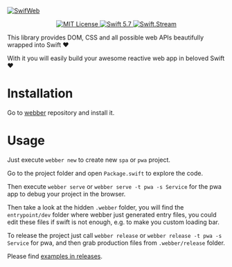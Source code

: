 [![SwifWeb](https://user-images.githubusercontent.com/1272610/111916973-f5e3b300-8a96-11eb-8ab3-ac8e3a6b9f6f.png)](http://swifweb.com)

<p align="center">
    <a href="LICENSE">
        <img src="https://img.shields.io/badge/license-MIT-brightgreen.svg" alt="MIT License">
    </a>
    <a href="https://swift.org">
        <img src="https://img.shields.io/badge/swift-5.7-brightgreen.svg" alt="Swift 5.7">
    </a>
    <a href="https://discord.gg/q5wCPYv">
        <img src="https://img.shields.io/discord/612561840765141005" alt="Swift.Stream">
    </a>
</p>

This library provides DOM, CSS and all possible web APIs beautifully wrapped into Swift ❤️

With it you will easily build your awesome reactive web app in beloved Swift ❤️

# Installation

Go to [webber](https://github.com/swifweb/webber) repository and install it.

# Usage

Just execute `webber new` to create new `spa` or `pwa` project.

Go to the project folder and open `Package.swift` to explore the code.

Then execute `webber serve` or `webber serve -t pwa -s Service` for the pwa app to debug your project in the browser.

Then take a look at the hidden `.webber` folder, you will find the `entrypoint/dev` folder where webber just generated entry files, you could edit these files if swift is not enough, e.g. to make you custom loading bar.

To release the project just call `webber release` or `webber release -t pwa -s Service` for pwa, and then grab production files from `.webber/release` folder.

Please find [examples in releases](releases).
